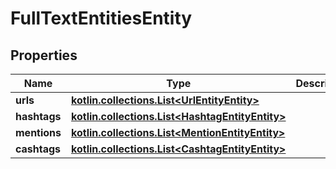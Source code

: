 
# FullTextEntitiesEntity

## Properties
Name | Type | Description | Notes
------------ | ------------- | ------------- | -------------
**urls** | [**kotlin.collections.List&lt;UrlEntityEntity&gt;**](UrlEntityEntity.md) |  |  [optional]
**hashtags** | [**kotlin.collections.List&lt;HashtagEntityEntity&gt;**](HashtagEntityEntity.md) |  |  [optional]
**mentions** | [**kotlin.collections.List&lt;MentionEntityEntity&gt;**](MentionEntityEntity.md) |  |  [optional]
**cashtags** | [**kotlin.collections.List&lt;CashtagEntityEntity&gt;**](CashtagEntityEntity.md) |  |  [optional]



